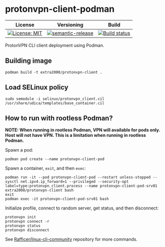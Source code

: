 # protonvpn-client-podman

| License | Versioning | Build |
| ------- | ---------- | ----- |
| [![License: MIT](https://img.shields.io/badge/License-MIT-yellow.svg)](https://opensource.org/licenses/MIT) | [![semantic-release](https://img.shields.io/badge/%20%20%F0%9F%93%A6%F0%9F%9A%80-semantic--release-e10079.svg)](https://github.com/semantic-release/semantic-release) | [![Build status](https://ci.appveyor.com/api/projects/status/wrx80cn34fvryodc/branch/master?svg=true)](https://ci.appveyor.com/project/nikAizuddin/protonvpn-client-podman/branch/master) |

ProtonVPN CLI client deployment using Podman.


## Building image

```
podman build -t extra2000/protonvpn-client .
```


## Load SELinux policy

```
sudo semodule -i selinux/protonvpn_client.cil /usr/share/udica/templates/base_container.cil
```


## How to run with rootless Podman?

**NOTE: When running in rootless Podman, VPN will available for pods only. Host will not have VPN. This is a limitation when running in rootless Podman.**

Spawn a pod:
```
podman pod create --name protonvpn-client-pod
```

Spawn a container, `exit`, and then `exec`:
```
podman run -it --pod protonvpn-client-pod --restart unless-stopped --sysctl net.ipv4.ip_forward=1 --privileged --security-opt label=type:protonvpn_client.process --name protonvpn-client-pod-srv01 extra2000/protonvpn-client bash
exit
podman exec -it protonvpn-client-pod-srv01 bash
```

Initialize profile, connect to random server, get status, and then disconnect:
```
protonvpn init
protonvpn connect -r
protonvpn status
protonvpn disconnect
```

See [Rafficer/linux-cli-community](https://github.com/Rafficer/linux-cli-community) repository for more commands.
